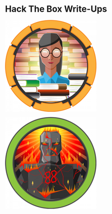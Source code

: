 # Hack The Box Write-Ups
[![Book](/assets/img/book/book.png "Book")](_posts/book/2020-07-25-book.md)

[![Sauna](/assets/img/sauna/sauna.png "Sauna")](_posts/openKeys/2020-07-28-sauna.md)
